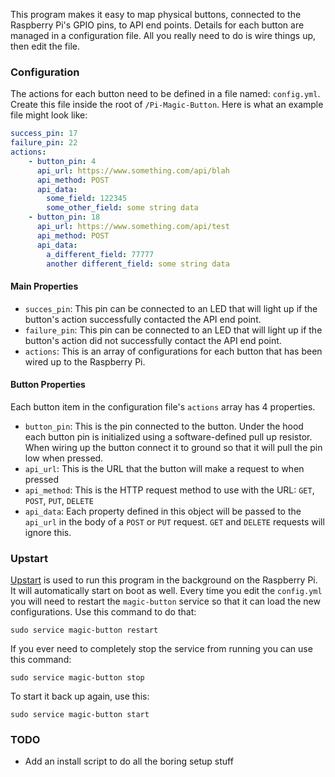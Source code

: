 This program makes it easy to map physical buttons, connected to the Raspberry Pi's GPIO pins, to API end points. Details for each button are managed in a configuration file. All you really need to do is wire things up, then edit the file.


### Configuration

The actions for each button need to be defined in a file named: `config.yml`. Create this file inside the root of `/Pi-Magic-Button`. Here is what an example file might look like:

~~~yaml
success_pin: 17
failure_pin: 22
actions:
    - button_pin: 4
      api_url: https://www.something.com/api/blah
      api_method: POST
      api_data:
        some_field: 122345
        some_other_field: some string data
    - button_pin: 18
      api_url: https://www.something.com/api/test
      api_method: POST
      api_data:
        a_different_field: 77777
        another different_field: some string data
~~~

#### Main Properties

* `succes_pin`: This pin can be connected to an LED that will light up if the button's action successfully contacted the API end point.
* `failure_pin`: This pin can be connected to an LED that will light up if the button's action did not successfully contact the API end point.
* `actions`: This is an array of configurations for each button that has been wired up to the Raspberry Pi.

#### Button Properties

Each button item in the configuration file's `actions` array has 4 properties.

* `button_pin`: This is the pin connected to the button. Under the hood each button pin is initialized using a software-defined pull up resistor. When wiring up the button connect it to ground so that it will pull the pin low when pressed.
* `api_url`: This is the URL that the button will make a request to when pressed
* `api_method`: This is the HTTP request method to use with the URL: `GET`, `POST`, `PUT`, `DELETE`
* `api_data`: Each property defined in this object will be passed to the `api_url` in the body of a `POST` or `PUT` request. `GET` and `DELETE` requests will ignore this.


### Upstart

[Upstart](http://upstart.ubuntu.com/) is used to run this program in the background on the Raspberry Pi. It will automatically start on boot as well. Every time you edit the `config.yml` you will need to restart the `magic-button` service so that it can load the new configurations. Use this command to do that:

```
sudo service magic-button restart
```

If you ever need to completely stop the service from running you can use this command:

```
sudo service magic-button stop
```

To start it back up again, use this:

```
sudo service magic-button start
```


### TODO

* Add an install script to do all the boring setup stuff
